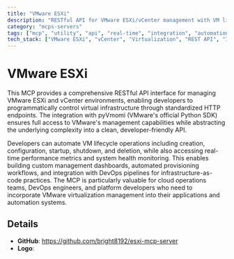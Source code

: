 ```yaml
---
title: "VMware ESXi"
description: "RESTful API for VMware ESXi/vCenter management with VM lifecycle operations and real-time performance monitoring via pyVmomi"
category: "mcps-servers"
tags: ["mcp", "utility", "api", "real-time", "integration", "automation"]
tech_stack: ["VMware ESXi", "vCenter", "Virtualization", "REST API", "Infrastructure Automation"]
---
```


# VMware ESXi

This MCP provides a comprehensive RESTful API interface for managing VMware ESXi and vCenter environments, enabling developers to programmatically control virtual infrastructure through standardized HTTP endpoints. The integration with pyVmomi (VMware's official Python SDK) ensures full access to VMware's management capabilities while abstracting the underlying complexity into a clean, developer-friendly API.

Developers can automate VM lifecycle operations including creation, configuration, startup, shutdown, and deletion, while also accessing real-time performance metrics and system health monitoring. This enables building custom management dashboards, automated provisioning workflows, and integration with DevOps pipelines for infrastructure-as-code practices. The MCP is particularly valuable for cloud operations teams, DevOps engineers, and platform developers who need to incorporate VMware virtualization management into their applications and automation systems.

## Details

- **GitHub**: https://github.com/bright8192/esxi-mcp-server
- **Logo**: 

